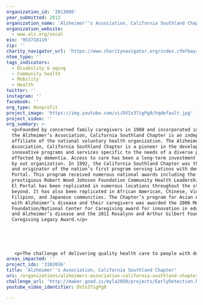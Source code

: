 ```yaml
---
organization_id: '2013009'
year_submitted: 2013
organization_name: 'Alzheimer''s Association, California Southland Chapter'
organization_website:
  - www.alz.org/socal
ein: '953718119'
zip: ''
charity_navigator_url: 'https://www.charitynavigator.org/index.cfm?bay=search.profile&ein=953718119'
ntee_type: ''
tags_indicators:
  - Disability & aging
  - Community health
  - Mobility
  - Health
twitter: ''
instagram: ''
facebook: ''
org_type: Nonprofit
project_image: 'https://img.youtube.com/vi/DVIx37igPg0/hqdefault.jpg'
project_video: ''
org_summary: >-
  <p>Founded by concerned family caregivers in 1980 and incorporated in 1981,
  the Alzheimer’s Association, California Southland Chapter is an independent
  affiliate of the national voluntary health organization. The Alzheimer's
  Association, California Southland Chapter is a pioneer in the development of
  innovative programs and services specific to the needs of a diverse population
  effected by dementia. Access to care has been a long-term investment of effort
  by out organization. In 1992, the California Southland Chapter was the lead
  and originator of the nation’s first program serving Latinos with dementia, El
  Portal. This program received numerous national awards including the
  prestigious Robert Wood Johnson Foundation Community Health Leadership Award.
  El Portal has been replicated in numerous locations throughout the state and
  beyond. It has also been replicated in African American, Chinese, Vietnamese,
  Filipino, and Japanese communities. The Chapter’s program for Asian Americans
  with Alzheimer’s disease and their caregivers was awarded the 2006 Met Life
  Foundation/National Center for Caregiving award for innovation in education
  and Alzheimer’s disease and the 2011 Rosalynn and Arthur Gilbert Foundation’s
  Caregiving Legacy Award.</p>
   
   
   
   
   
   <p>The challenge of delivering quality health care to people with dementia has also been addressed successfully by this chapter of the Association. These efforts have also led to national recognition. For example, a quality improvement project with Kaiser Permanente was awarded the American Society on Aging’s 2001 Award for Quality and Innovation in Managed Care and Aging. Our consumer activation project, Partnering with Your Doctor, was honored with the Archstone Foundation-American Public Health Association’s 2003 Award for Excellence in Program Innovation and adopted for national replication by the Alzheimer’s Association. It was also adopted in parts of Great Britain. The local chapter of the Alzheimer’s Association has led three statewide efforts to create and disseminate an evidence-based practice guideline that teaches primary care providers about quality post-diagnostic care for people with Alzheimer’s disease. This California Guideline for Alzheimer’s Disease Management became the stimulant for numerous quality improvement projects in health care organizations throughout California including Kaiser Permanente, Scripps Health Care, UC San Diego Health Care and SCAN Health Plan. This chapter also played a leadership role in the development of the State of California’s Alzheimer’s Disease Plan which was released in 2011.</p>
areas_impacted: ''
project_ids: '3102016'
title: 'Alzheimer''s Association, California Southland Chapter'
uri: /organizations/alzheimers-association-california-southland-chapter/
challenge_url: 'http://maker.good.is/myla2050/projects/EarlyDetection.html'
youtube_video_identifier: DVIx37igPg0

---
```

